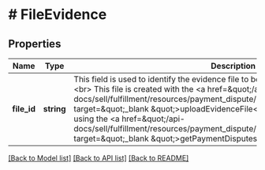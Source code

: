 # # FileEvidence

## Properties

Name | Type | Description | Notes
------------ | ------------- | ------------- | -------------
**file_id** | **string** | This field is used to identify the evidence file to be uploaded to the evidence set.&lt;br&gt;&lt;br&gt; This file is created with the &lt;a href&#x3D;\&quot;/api-docs/sell/fulfillment/resources/payment_dispute/methods/uploadEvidenceFile\&quot; target&#x3D;\&quot;_blank \&quot;&gt;uploadEvidenceFile&lt;/a&gt; method and can be retrieved using the &lt;a href&#x3D;\&quot;/api-docs/sell/fulfillment/resources/payment_dispute/methods/getPaymentDisputes\&quot; target&#x3D;\&quot;_blank \&quot;&gt;getPaymentDisputes&lt;/a&gt; method. | [optional]

[[Back to Model list]](../../README.md#models) [[Back to API list]](../../README.md#endpoints) [[Back to README]](../../README.md)
